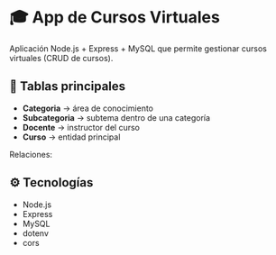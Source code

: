 # 🎓 App de Cursos Virtuales

Aplicación Node.js + Express + MySQL que permite gestionar cursos virtuales (CRUD de cursos).

## 🧩 Tablas principales
- **Categoria** → área de conocimiento
- **Subcategoria** → subtema dentro de una categoría
- **Docente** → instructor del curso
- **Curso** → entidad principal

Relaciones:

## ⚙️ Tecnologías
- Node.js
- Express
- MySQL
- dotenv
- cors
